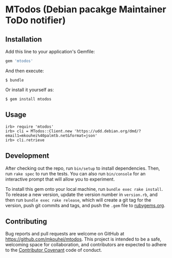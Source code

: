 # MTodos (Debian pacakge Maintainer ToDo notifier)

## Installation

Add this line to your application's Gemfile:

```ruby
gem 'mtodos'
```

And then execute:

    $ bundle

Or install it yourself as:

    $ gem install mtodos

## Usage

    irb> require 'mtodos'
    irb> cli = MTodos::Client.new 'https://udd.debian.org/dmd/?email1=mkouhei%40palmtb.net&format=json'
    irb> cli.retrieve

## Development

After checking out the repo, run `bin/setup` to install dependencies. Then, run `rake spec` to run the tests. You can also run `bin/console` for an interactive prompt that will allow you to experiment.

To install this gem onto your local machine, run `bundle exec rake install`. To release a new version, update the version number in `version.rb`, and then run `bundle exec rake release`, which will create a git tag for the version, push git commits and tags, and push the `.gem` file to [rubygems.org](https://rubygems.org).

## Contributing

Bug reports and pull requests are welcome on GitHub at https://github.com/mkouhei/mtodos. This project is intended to be a safe, welcoming space for collaboration, and contributors are expected to adhere to the [Contributor Covenant](contributor-covenant.org) code of conduct.

